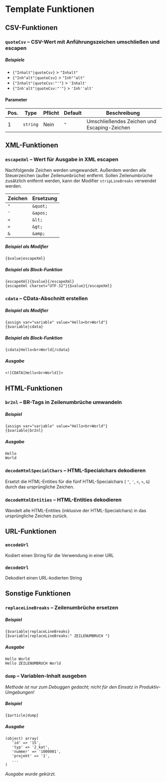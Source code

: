 # Template Funktionen

## CSV-Funktionen

### `quoteCsv` – CSV-Wert mit Anführungszeichen umschließen und escapen

##### Beispiele

* `{"Inhalt"|quoteCsv}` > `"Inhalt"`
* `{"Inh"alt"|quoteCsv}` > `"Inh""alt"`
* `{"Inhalt"|quoteCsv:"'"}` > `'Inhalt'`
* `{"Inh'alt"|quoteCsv:"'"}` > `'Inh''alt'`

#### Parameter

| Pos. | Type     | Pflicht  | Default | Beschreibung |
|------|----------|----------|---------|--------------|
| 1    | `string` | Nein     | `"`     | Umschließendes Zeichen und Escaping-Zeichen |


## XML-Funktionen

### `escapeXml` – Wert für Ausgabe in XML escapen

Nachfolgende Zeichen werden umgewandelt. Außerdem werden alle Steuerzeichen (außer Zeilenumbrüche) entfernt. 
Sollen Zeilenumbrüche zusätzlich entfernt werden, kann der Modifier `stripLineBreaks` verwendet werden. 

| Zeichen | Ersetzung |
|---------|-----------|
| `"`     | `&quot;`  |
| `'`     | `&apos;`  |
| `<`     | `&lt;`    |
| `>`     | `&gt;`    |
| `&`     | `&amp;`   |


##### Beispiel als Modifier

```smarty
{$value|escapeXml}
```

##### Beispiel als Block-Funktion

```smarty
{escapeXml}{$value}{/escapeXml}
{escapeXml charset="UTF-32"}{$value}{/escapeXml}
```

### `cdata` – CData-Abschnitt erstellen

##### Beispiel als Modifier

```smarty
{assign var="variable" value="Hello<br>World"}
{$variable|cdata}
```

##### Beispiel als Block-Funktion

```smarty
{cdata}Hello<br>World{/cdata}
```

##### Ausgabe

```
<![CDATA[Hello<br>World]]>
```


## HTML-Funktionen

### `br2nl` – BR-Tags in Zeilenumbrüche umwandeln

##### Beispiel

```smarty
{assign var="variable" value="Hello<br>World"}
{$variable|br2nl}
```

##### Ausgabe

```text
Hello
World
```

### `decodeHtmlSpecialChars` – HTML-Specialchars dekodieren

Ersetzt die HTML-Entities für die fünf HTML-Specialchars ( `"`, `'`, `<`, `>`, `&`) durch das ursprüngliche Zeichen.  

### `decodeHtmlEntities` – HTML-Entities dekodieren

Wandelt alle HTML-Entities (inklusive der HTML-Specialchars) in das ursprüngliche Zeichen zurück.


## URL-Funktionen

### `encodeUrl` 

Kodiert einen String für die Verwendung in einer URL

### `decodeUrl`

Dekodiert einen URL-kodierten String 


## Sonstige Funktionen

### `replaceLineBreaks` – Zeilenumbrüche ersetzen

##### Beispiel

```smarty
{$variable|replaceLineBreaks}
{$variable|replaceLineBreaks:" ZEILENUMBRUCH "}
```

##### Ausgabe

```text
Hello World
Hello ZEILENUMBRUCH World
```

### `dump` – Variablen-Inhalt ausgeben

_Methode ist nur zum Debuggen gedacht; nicht für den Einsatz in Produktiv-Umgebungen!_

##### Beispiel

```smarty
{$article|dump}
```

##### Ausgabe

```text
(object) array(
   'id' => '15',
   'typ' => '2_kat',
   'nummer' => '1000001',
   'projekt' => '1',
   ...
)
```
_Ausgabe wurde gekürzt._
